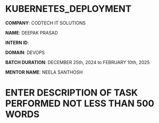 # KUBERNETES_DEPLOYMENT

**COMPANY**: CODTECH IT SOLUTIONS

**NAME**: DEEPAK PRASAD

**INTERN ID**: 

**DOMAIN**: DEVOPS

**BATCH DURATION**: DECEMBER 25th, 2024 to FEBRUARY 10th, 2025

**MENTOR NAME**: NEELA SANTHOSH

# ENTER DESCRIPTION OF TASK PERFORMED NOT LESS THAN 500 WORDS
